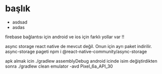 # başlık 
- asdsad
- asdas
 
 firebase bağlantısı için android ve ios için farklı yollar var !!

 async storage react native de mevcut değil. Onun için ayrı paket indirilir. async-storage pageti npm i @react-native-community/async-storage

 apk almak icin ./gradlew assemblyDebug android icinde
 isim değiştirdikten sonra ./gradlew clean
 emulator -avd Pixel_6a_API_30